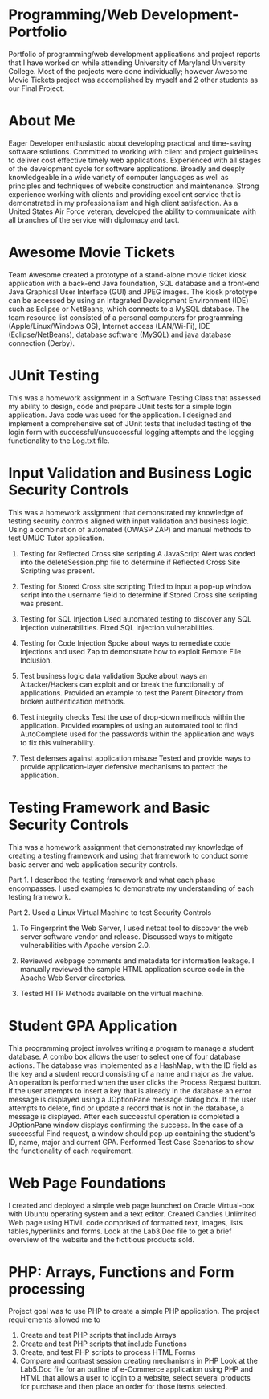 # Programming/Web Development-Portfolio
Portfolio of programming/web development applications and project reports that I have worked on while attending University of Maryland University College. Most of the projects were done individually; however Awesome Movie Tickets project was accomplished by myself and 2 other students as our Final Project.
# About Me
Eager Developer enthusiastic about developing practical and time-saving software solutions. Committed to working with client and project guidelines to deliver cost effective timely web applications. Experienced with all stages of the development cycle for software applications.  Broadly and deeply knowledgeable in a wide variety of computer languages as well as principles and techniques of website construction and maintenance.  Strong experience working with clients and providing excellent service that is demonstrated in my professionalism and high client satisfaction. As a United States Air Force veteran, developed the ability to communicate with all branches of the service with diplomacy and tact.   
# Awesome Movie Tickets
Team Awesome created a prototype of a stand-alone movie ticket kiosk application 
with a back-end Java foundation, SQL database and a front-end Java Graphical User 
Interface (GUI) and JPEG images. The kiosk prototype can be accessed by using an 
Integrated Development Environment (IDE) such as Eclipse or NetBeans, which 
connects to a MySQL database. The team resource list consisted of a personal computers 
for programming (Apple/Linux/Windows OS), Internet access (LAN/Wi-Fi), IDE 
(Eclipse/NetBeans), database software (MySQL) and java database connection (Derby). 
# JUnit Testing
This was a homework assignment in a Software Testing Class that assessed my ability to design, code and prepare JUnit tests for a simple login application. Java code was used for the application. I designed and implement a comprehensive set of JUnit tests that included testing of the login form with successful/unsuccessful logging attempts and the logging functionality to the Log.txt file.

# Input Validation and Business Logic Security Controls
This was a homework assignment that demonstrated my knowledge of testing security controls aligned with input validation and business logic.  Using a combination of automated (OWASP ZAP) and manual methods to test UMUC Tutor application.
1.	Testing for Reflected Cross site scripting
A  JavaScript Alert was coded into the deleteSession.php file to determine if Reflected Cross Site Scripting was present.

2.	Testing for Stored Cross site scripting
Tried to input a pop-up window script into the username field to determine if Stored Cross site scripting was present.

3.	Testing for SQL Injection
Used automated testing to discover any SQL Injection vulnerabilities.  Fixed SQL Injection vulnerabilities.

4.	Testing for Code Injection
Spoke about ways to remediate code Injections and used Zap to demonstrate how to exploit Remote File Inclusion.

5.	Test business logic data validation
Spoke about ways an Attacker/Hackers can exploit and or break the functionality of applications.  Provided an example to test the Parent Directory from broken authentication methods.

6.	Test integrity checks
Test the use of drop-down methods within the application.  Provided examples of using an automated tool to find AutoComplete used for the passwords within the application and ways to fix this vulnerability.

7.	Test defenses against application misuse
Tested and provide ways to provide application-layer defensive mechanisms to protect the application.

# Testing Framework and Basic Security Controls 
This was a homework assignment that demonstrated my knowledge of creating a testing framework and using that framework to conduct some basic server and web application security controls.

Part 1. I described the testing framework and what each phase encompasses. I used examples to demonstrate my understanding of each testing framework.

Part 2. Used a Linux Virtual Machine to test Security Controls
1. To Fingerprint the Web Server, I used netcat tool to discover the web server software vendor and release. Discussed ways to mitigate vulnerabilities with Apache version 2.0.

2. Reviewed webpage comments and metadata for information leakage. I manually reviewed the sample HTML application source code in the Apache Web Server directories.

3. Tested HTTP Methods available on the virtual machine.

# Student GPA Application
This programming project involves writing a program to manage a student database. A combo box  allows the user to select one of four database actions. The database was implemented as a HashMap, with the ID field as the key and a student record consisting of a name and major as the value. An operation is performed when the user clicks the Process Request button. If the user attempts to insert a key that is already in the database an error message is displayed using a JOptionPane message dialog box. If the user attempts to delete, find or update a record that is not in the database, a message is  displayed. After each successful operation is completed a JOptionPane window displays confirming the success. In the case of a successful Find request, a window should pop up containing the student's ID, name, major and current GPA. Performed Test Case Scenarios to show the functionality of each requirement.

# Web Page Foundations
I created and deployed a simple web page launched on Oracle Virtual-box with Ubuntu operating system and a text editor. Created Candles Unlimited Web page using HTML code comprised of formatted text, images, lists tables,hyperlinks and forms.  Look at the Lab3.Doc file to get a brief overview of the website and the fictitious products sold.

# PHP: Arrays, Functions and Form processing 
Project goal was to use PHP to create a simple PHP application. The project requirements allowed me to
1. Create and test PHP scripts that include Arrays
2. Create and test PHP scripts that include Functions
3. Create, and test PHP scripts to process HTML Forms
4. Compare and contrast session creating mechanisms in PHP 
Look at the Lab5.Doc file for an outline of e-Commerce application using PHP and HTML that allows a user to login to a website, select several products for purchase and then place an order for those items selected. 

